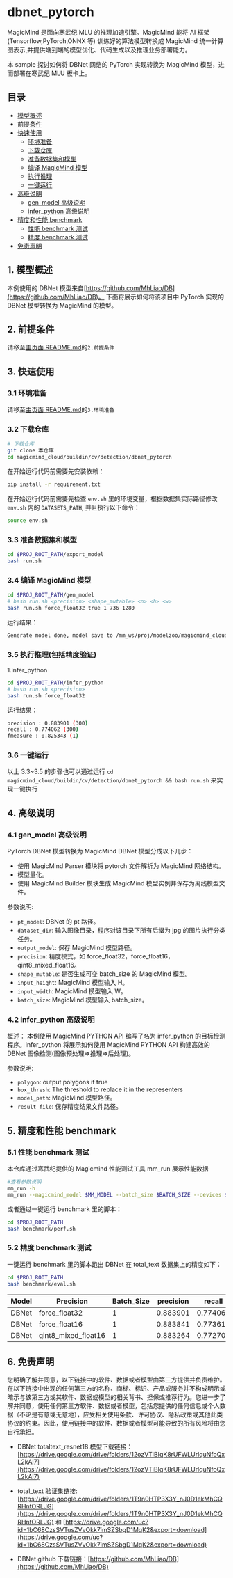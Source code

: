 # dbnet_pytorch

MagicMind 是面向寒武纪 MLU 的推理加速引擎。MagicMind 能将 AI 框架(Tensorflow,PyTorch,ONNX 等) 训练好的算法模型转换成 MagicMind 统一计算图表示,并提供端到端的模型优化、代码生成以及推理业务部署能力。

本 sample 探讨如何将 DBNet 网络的 PyTorch 实现转换为 MagicMind 模型，进而部署在寒武纪 MLU 板卡上。

## 目录

- [模型概述](#1-模型概述)
- [前提条件](#2-前提条件)
- [快速使用](#3-快速使用)
  - [环境准备](#31-环境准备)
  - [下载仓库](#32-下载仓库)
  - [准备数据集和模型](#33-准备数据集和模型)
  - [编译 MagicMind 模型](#34-编译-magicmind-模型)
  - [执行推理](#35-执行推理)
  - [一键运行](#36-一键运行)
- [高级说明](#4高级说明)
  - [gen_model 高级说明](#41-gen_model-高级说明)
  - [infer_python 高级说明](#42-infer_python-高级说明)
- [精度和性能 benchmark](#5-精度和性能-benchmark)
  - [性能 benchmark 测试](#51-性能-benchmark-测试)
  - [精度 benchmark 测试](#52-精度-benchmark-测试)
- [免责声明](#6-免责声明)

## 1. 模型概述

本例使用的 DBNet 模型来自[https://github.com/MhLiao/DB](https://github.com/MhLiao/DB)。
下面将展示如何将该项目中 PyTorch 实现的 DBNet 模型转换为 MagicMind 的模型。

## 2. 前提条件

请移至[主页面 README.md](../../../../README.md)的`2.前提条件`

## 3. 快速使用

### 3.1 环境准备

请移至[主页面 README.md](../../../../README.md)的`3.环境准备`

### 3.2 下载仓库

```bash
# 下载仓库
git clone 本仓库
cd magicmind_cloud/buildin/cv/detection/dbnet_pytorch
```

在开始运行代码前需要先安装依赖：

```bash
pip install -r requirement.txt
```

在开始运行代码前需要先检查 `env.sh` 里的环境变量，根据数据集实际路径修改 `env.sh` 内的 `DATASETS_PATH`, 并且执行以下命令：

```bash
source env.sh
```

### 3.3 准备数据集和模型

```bash
cd $PROJ_ROOT_PATH/export_model
bash run.sh
```

### 3.4 编译 MagicMind 模型

```bash
cd $PROJ_ROOT_PATH/gen_model
# bash run.sh <precision> <shape_mutable> <n> <h> <w>
bash run.sh force_float32 true 1 736 1280
```

运行结果：

```bash
Generate model done, model save to /mm_ws/proj/modelzoo/magicmind_cloud/buildin/cv/detection/dbnet_pytorch/../../../../../magicmind_cloud/buildin/cv/detection/dbnet_pytorch/data/models/dbnet_pt_model_force_float32_true
```

### 3.5 执行推理(包括精度验证)

1.infer_python

```bash
cd $PROJ_ROOT_PATH/infer_python
# bash run.sh <precision>
bash run.sh force_float32
```

运行结果：

```bash
precision : 0.883901 (300)
recall : 0.774062 (300)
fmeasure : 0.825343 (1)
```

### 3.6 一键运行

以上 3.3~3.5 的步骤也可以通过运行 `cd magicmind_cloud/buildin/cv/detection/dbnet_pytorch && bash run.sh` 来实现一键执行

## 4. 高级说明

### 4.1 gen_model 高级说明

PyTorch DBNet 模型转换为 MagicMind DBNet 模型分成以下几步：

- 使用 MagicMind Parser 模块将 pytorch 文件解析为 MagicMind 网络结构。
- 模型量化。
- 使用 MagicMind Builder 模块生成 MagicMind 模型实例并保存为离线模型文件。

参数说明:

- `pt_model`: DBNet 的 pt 路径。
- `dataset_dir`: 输入图像目录，程序对该目录下所有后缀为 jpg 的图片执行分类任务。
- `output_model`: 保存 MagicMind 模型路径。
- `precision`: 精度模式，如 force_float32，force_float16，qint8_mixed_float16。
- `shape_mutable`: 是否生成可变 batch_size 的 MagicMind 模型。
- `input_height`: MagicMind 模型输入 H。
- `input_width`: MagicMind 模型输入 W。
- `batch_size`: MagicMind 模型输入 batch_size。

### 4.2 infer_python 高级说明

概述：
本例使用 MagicMind PYTHON API 编写了名为 infer_python 的目标检测程序。infer_python 将展示如何使用 MagicMind PYTHON API 构建高效的 DBNet 图像检测(图像预处理=>推理=>后处理)。

参数说明:

- `polygon`: output polygons if true
- `box_thresh`: The threshold to replace it in the representers
- `model_path`: MagicMind 模型路径。
- `result_file`: 保存精度结果文件路径。

## 5. 精度和性能 benchmark

### 5.1 性能 benchmark 测试

本仓库通过寒武纪提供的 Magicmind 性能测试工具 mm_run 展示性能数据

```bash
#查看参数说明
mm_run -h
mm_run --magicmind_model $MM_MODEL --batch_size $BATCH_SIZE --devices $DEV_ID --threads 1 --iterations 1000
```

或者通过一键运行 benchmark 里的脚本：

```bash
cd $PROJ_ROOT_PATH
bash benchmark/perf.sh
```

### 5.2 精度 benchmark 测试

一键运行 benchmark 里的脚本跑出 DBNet 在 total_text 数据集上的精度如下：

```bash
cd $PROJ_ROOT_PATH
bash benchmark/eval.sh
```

| Model | Precision           | Batch_Size | precision | recall   | fmeasure |
| ----- | ------------------- | ---------- | --------- | -------- | -------- |
| DBNet | force_float32       | 1          | 0.883901  | 0.774062 | 0.825343 |
| DBNet | force_float16       | 1          | 0.883841  | 0.773610 | 0.825060 |
| DBNet | qint8_mixed_float16 | 1          | 0.883264  | 0.772707 | 0.824295 |

## 6. 免责声明

您明确了解并同意，以下链接中的软件、数据或者模型由第三方提供并负责维护。在以下链接中出现的任何第三方的名称、商标、标识、产品或服务并不构成明示或暗示与该第三方或其软件、数据或模型的相关背书、担保或推荐行为。您进一步了解并同意，使用任何第三方软件、数据或者模型，包括您提供的任何信息或个人数据（不论是有意或无意地），应受相关使用条款、许可协议、隐私政策或其他此类协议的约束。因此，使用链接中的软件、数据或者模型可能导致的所有风险将由您自行承担。

- DBNet totaltext_resnet18 模型下载链接： [https://drive.google.com/drive/folders/12ozVTiBIqK8rUFWLUrlquNfoQxL2kAl7](https://drive.google.com/drive/folders/12ozVTiBIqK8rUFWLUrlquNfoQxL2kAl7)

- total_text 验证集链接: [https://drive.google.com/drive/folders/1T9n0HTP3X3Y_nJ0D1ekMhCQRHntORLJG](https://drive.google.com/drive/folders/1T9n0HTP3X3Y_nJ0D1ekMhCQRHntORLJG) 和 [https://drive.google.com/uc?id=1bC68CzsSVTusZVvOkk7imSZSbgD1MqK2&export=download](https://drive.google.com/uc?id=1bC68CzsSVTusZVvOkk7imSZSbgD1MqK2&export=download)

- DBNet github 下载链接：[https://github.com/MhLiao/DB](https://github.com/MhLiao/DB)

